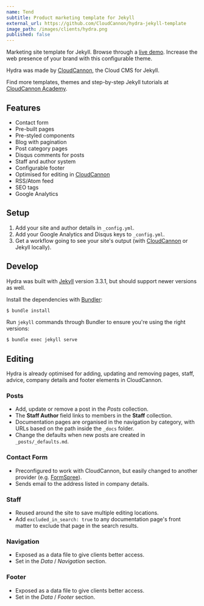 ```yaml
---
name: Tend
subtitle: Product marketing template for Jekyll
external_url: https://github.com/CloudCannon/hydra-jekyll-template
image_path: /images/clients/hydra.png
published: false
---
```


Marketing site template for Jekyll. Browse through a [live demo](https://proud-alligator.cloudvent.net/).
Increase the web presence of your brand with this configurable theme.

Hydra was made by [CloudCannon](https://cloudcannon.com/), the Cloud CMS for Jekyll.

Find more templates, themes and step-by-step Jekyll tutorials at [CloudCannon Academy](https://learn.cloudcannon.com/).

## Features

* Contact form
* Pre-built pages
* Pre-styled components
* Blog with pagination
* Post category pages
* Disqus comments for posts
* Staff and author system
* Configurable footer
* Optimised for editing in [CloudCannon](https://cloudcannon.com/)
* RSS/Atom feed
* SEO tags
* Google Analytics

## Setup

1. Add your site and author details in `_config.yml`.
2. Add your Google Analytics and Disqus keys to `_config.yml`.
3. Get a workflow going to see your site's output (with [CloudCannon](https://app.cloudcannon.com/) or Jekyll locally).

## Develop

Hydra was built with [Jekyll](https://jekyllrb.com/) version 3.3.1, but should support newer versions as well.

Install the dependencies with [Bundler](https://bundler.io/):

~~~bash
$ bundle install
~~~

Run `jekyll` commands through Bundler to ensure you're using the right versions:

~~~bash
$ bundle exec jekyll serve
~~~

## Editing

Hydra is already optimised for adding, updating and removing pages, staff, advice, company details and footer elements in CloudCannon.

### Posts

* Add, update or remove a post in the *Posts* collection.
* The **Staff Author** field links to members in the **Staff** collection.
* Documentation pages are organised in the navigation by category, with URLs based on the path inside the `_docs` folder.
* Change the defaults when new posts are created in `_posts/_defaults.md`.

### Contact Form

* Preconfigured to work with CloudCannon, but easily changed to another provider (e.g. [FormSpree](https://formspree.io/)).
* Sends email to the address listed in company details.

### Staff

* Reused around the site to save multiple editing locations.
* Add `excluded_in_search: true` to any documentation page's front matter to exclude that page in the search results.

### Navigation

* Exposed as a data file to give clients better access.
* Set in the *Data* / *Navigation* section.

### Footer

* Exposed as a data file to give clients better access.
* Set in the *Data* / *Footer* section.
